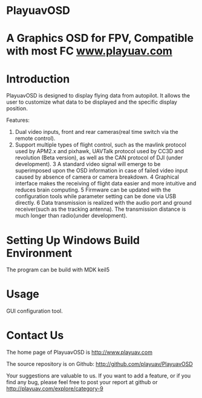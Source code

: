 # PlayuavOSD
A Graphics OSD for FPV, Compatible with most FC
www.playuav.com
======

Introduction
============

PlayuavOSD is designed to display flying data from autopilot. It allows the user to customize what data to be displayed and the specific display position.

Features:
1.	Dual video inputs, front and rear cameras(real time switch via the remote control).
2.  Support multiple types of flight control, such as the mavlink protocol used by APM2.x and pixhawk, UAVTalk protocol used by CC3D and revolution (Beta version), as well as the CAN protocol of DJI (under development).
3	A standard video signal will emerge to be superimposed upon the OSD information in case of failed video input caused by absence of camera or camera breakdown.
4	Graphical interface makes the receiving of flight data easier and more intuitive and reduces brain computing. 
5	Firmware can be updated with the configuration tools while parameter setting can be done via USB directly. 
6	Data transmission is realized with the audio port and ground receiver(such as the tracking antenna). The transmission distance is much longer than radio(under development). 


Setting Up Windows Build Environment
============
The program can be build with MDK keil5

Usage
=====

GUI configuration tool.

Contact Us
==========

The home page of PlayuavOSD is http://www.playuav.com

The source repository is on Github: http://github.com/playuav/PlayuavOSD

Your suggestions are valuable to us. If you want to add a feature, or if you find any bug, please feel free to post your report at github or http://playuav.com/explore/category-9 
